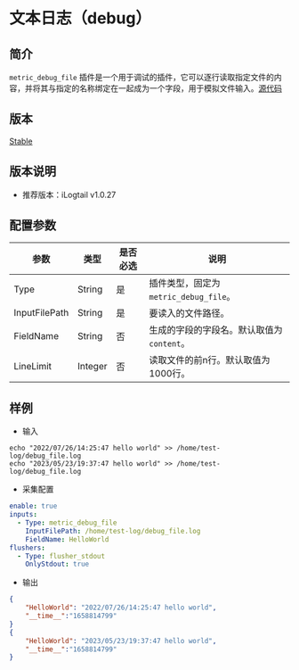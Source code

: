# 文本日志（debug）

## 简介

`metric_debug_file` 插件是一个用于调试的插件，它可以逐行读取指定文件的内容，并将其与指定的名称绑定在一起成为一个字段，用于模拟文件输入。[源代码](https://github.com/alibaba/loongcollector/blob/main/plugins/input/debugfile/input_debug_file.go)

## 版本

[Stable](../../stability-level.md)

## 版本说明

* 推荐版本：iLogtail v1.0.27

## 配置参数

| 参数                | 类型      | 是否必选 | 说明                                                                         |
| ----------------- | ------- | ---- | -------------------------------------------------------------------------- |
| Type              | String  | 是    | 插件类型，固定为`metric_debug_file`。                                           |
| InputFilePath     | String  | 是    | 要读入的文件路径。                      |
| FieldName         | String  | 否    | 生成的字段的字段名。默认取值为`content`。                   |
| LineLimit         | Integer | 否    | 读取文件的前n行。默认取值为1000行。 |

## 样例

* 输入

```shell
echo "2022/07/26/14:25:47 hello world" >> /home/test-log/debug_file.log
echo "2023/05/23/19:37:47 hello world" >> /home/test-log/debug_file.log
```

* 采集配置

```yaml
enable: true
inputs:
  - Type: metric_debug_file
    InputFilePath: /home/test-log/debug_file.log
    FieldName: HelloWorld
flushers:
  - Type: flusher_stdout
    OnlyStdout: true  
```

* 输出

```json
{
    "HelloWorld": "2022/07/26/14:25:47 hello world",
    "__time__":"1658814799"
}
{
    "HelloWorld": "2023/05/23/19:37:47 hello world",
    "__time__":"1658814799"
}
```
